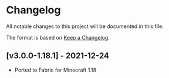 # Changelog
All notable changes to this project will be documented in this file.

The format is based on [Keep a Changelog].

## [v3.0.0-1.18.1] - 2021-12-24
- Ported to Fabric for Minecraft 1.18

[Keep a Changelog]: https://keepachangelog.com/en/1.0.0/
